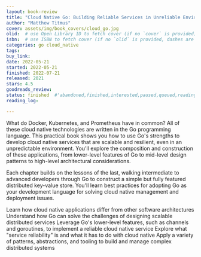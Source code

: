 ```yaml
---
layout: book-review
title: "Cloud Native Go: Building Reliable Services in Unreliable Environments"
author: "Matthew Titmus"
cover: assets/img/book_covers/cloud_go.jpg
olid:  # use Open Library ID to fetch cover (if no `cover` is provided)
isbn:  # use ISBN to fetch cover (if no `olid` is provided, dashes are optional)
categories: go cloud_native
tags: 
buy_link: 
date: 2022-05-21
started: 2022-05-21
finished: 2022-07-21
released: 2021
stars: 4.5
goodreads_review:
status: finished  #'abandoned,finished,interested,paused,queued,reading,reread'
reading_log:

---
```


What do Docker, Kubernetes, and Prometheus have in common? All of these cloud native technologies are written in the Go programming language. This practical book shows you how to use Go's strengths to develop cloud native services that are scalable and resilient, even in an unpredictable environment. You'll explore the composition and construction of these applications, from lower-level features of Go to mid-level design patterns to high-level architectural considerations.

Each chapter builds on the lessons of the last, walking intermediate to advanced developers through Go to construct a simple but fully featured distributed key-value store. You'll learn best practices for adopting Go as your development language for solving cloud native management and deployment issues.

Learn how cloud native applications differ from other software architectures
Understand how Go can solve the challenges of designing scalable distributed services
Leverage Go's lower-level features, such as channels and goroutines, to implement a reliable cloud native service
Explore what "service reliability" is and what it has to do with cloud native
Apply a variety of patterns, abstractions, and tooling to build and manage complex distributed systems